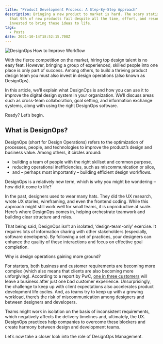 ```yaml
---
title: "Product Development Process: A Step-By-Step Approach"
description: Bringing a new product to market is hard. The scary statistic is
  that 95% of new products fail despite all the time, effort, and resources
  invested to bring these ideas to life.
tags:
  - Posts
date: 2021-10-14T18:52:15.708Z
---
```

<!--StartFragment-->

![DesignOps How to Improve Workflow](https://studio.uxpincdn.com/studio/wp-content/uploads/2021/09/DesignOps-How-to-Improve-Workflow-1024x512.png.webp)

With the fierce competition on the market, hiring top design talent is no easy feat. However, bringing a group of experienced, skilled people into one place is only part of success. Among others, to build a thriving product design team you must also invest in design operations (also known as DesignOps). 

In this article, we’ll explain what DesignOps is and how you can use it to improve the digital design system in your organization. We’ll discuss areas such as cross-team collaboration, goal setting, and information exchange systems, along with using the right DesignOps software.

Ready? Let’s begin.

## What is DesignOps?

DesignOps (short for Design Operations) refers to the optimization of processes, people, and technologies to improve the product’s design and business value. Among others, it circles around:

* building a team of people with the right skillset and common purpose,
* reducing operational inefficiencies, such as miscommunication or silos,
* and – perhaps most importantly – building efficient design workflows.

DesignOps is a relatively new term, which is why you might be wondering – how did it come to life? 

In the past, designers used to wear many hats. They did the UX research, wrote UX stories, wireframing, and even the frontend coding. While this approach might still work well for small teams, it is unproductive at scale. Here’s where DesignOps comes in, helping orchestrate teamwork and building clear structure and roles.

That being said, DesignOps isn’t an isolated, ‘design-team-only’ exercise. It requires lots of information sharing with other stakeholders (especially, software developers). By following a set of practices, your designers can enhance the quality of these interactions and focus on effective goal completion. 

Why is design operations gaining more ground?

For starters, both business and customer requirements are becoming more complex (which also means that clients are also becoming more unforgiving). According to a report by PwC, [one in three customers](https://www.pwc.com/us/en/zz-test/assets/pwc-consumer-intelligence-series-customer-experience.pdf) will leave a business after just one bad customer experience. Unsurprisingly, the challenge to keep up with client expectations also accelerates product development life cycles. And, as teams try to keep up with a growing workload, there’s the risk of miscommunication among designers and between designers and developers. 

Teams might work in isolation on the basis of inconsistent requirements, which negatively affects the delivery timelines and, ultimately, the UX. DesignOps practices help companies to overcome these blockers and create harmony between design and development teams. 

Let’s now take a closer look into the role of DesignOps Management. 

<!--EndFragment-->
